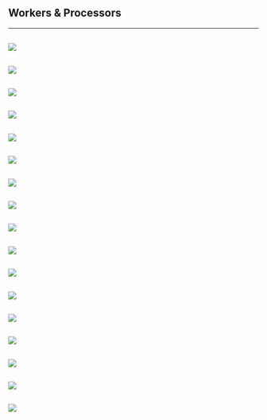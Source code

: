 ## Workers & Processors
---
![](slides/Slide01.png)
---
![](slides/Slide02.png)
---
![](slides/Slide03.png)
---
![](slides/Slide04.png)
---
![](slides/Slide05.png)
---
![](slides/Slide06.png)
---
![](slides/Slide07.png)
---
![](slides/Slide08.png)
---
![](slides/Slide09.png)
---
![](slides/Slide10.png)
---
![](slides/Slide11.png)
---
![](slides/Slide12.png)
---
![](slides/Slide13.png)
---
![](slides/Slide14.png)
---
![](slides/Slide15.png)
---
![](slides/Slide16.png)
---
![](slides/Slide17.png)
---
